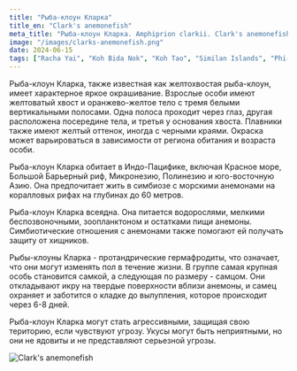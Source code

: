 ```yaml
---
title: "Рыба-клоун Кларка"
title_en: "Clark's anemonefish"
meta_title: "Рыба-клоун Кларка. Amphiprion clarkii. Clark's anemonefish"
image: "/images/clarks-anemonefish.png"
date: 2024-06-15
tags: ["Racha Yai", "Koh Bida Nok", "Koh Tao", "Similan Islands", "Phi-Phi"]
---
```


Рыба-клоун Кларка, также известная как желтохвостая рыба-клоун, имеет характерное яркое окрашивание. Взрослые особи имеют желтоватый хвост и оранжево-желтое тело с тремя белыми вертикальными полосами. Одна полоса проходит через глаз, другая расположена посередине тела, и третья у основания хвоста. Плавники также имеют желтый оттенок, иногда с черными краями. Окраска может варьироваться в зависимости от региона обитания и возраста особи.

Рыба-клоун Кларка обитает в Индо-Пацифике, включая Красное море, Большой Барьерный риф, Микронезию, Полинезию и юго-восточную Азию. Она предпочитает жить в симбиозе с морскими анемонами на коралловых рифах на глубинах до 60 метров.

Рыба-клоун Кларка всеядна. Она питается водорослями, мелкими беспозвоночными, зоопланктоном и остатками пищи анемоны. Симбиотические отношения с анемонами также помогают ей получать защиту от хищников.

Рыбы-клоуны Кларка - протандрические гермафродиты, что означает, что они могут изменять пол в течение жизни. В группе самая крупная особь становится самкой, а следующая по размеру - самцом. Они откладывают икру на твердые поверхности вблизи анемоны, и самец охраняет и заботится о кладке до вылупления, которое происходит через 6-8 дней.

Рыба-клоун Кларка могут стать агрессивными, защищая свою територию, если чувствуют угрозу. Укусы могут быть неприятными, но они не ядовиты и не представляют серьезной угрозы.

![Clark's anemonefish](https://github.com/Muratov-Egor/diversnotes/blob/master/assets/images/clarks-anemonefish-2.png?raw=true "Clark's anemonefish")
